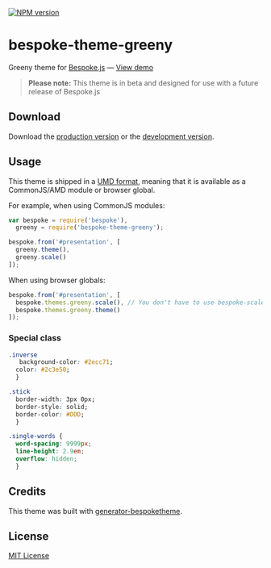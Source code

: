 [![NPM version](https://badge.fury.io/js/bespoke-theme-greeny.svg)](http://badge.fury.io/js/bespoke-theme-greeny)


# bespoke-theme-greeny

Greeny theme for [Bespoke.js](http://markdalgleish.com/projects/bespoke.js) &mdash; [View demo](http://cedced19.github.io/bespoke-theme-greeny/demo/dist)

> **Please note:** This theme is in beta and designed for use with a future release of Bespoke.js

## Download

Download the [production version][min] or the [development version][max].

[min]: https://raw.github.com/cedced19/bespoke-theme-greeny/master/dist/bespoke-theme-greeny.min.js
[max]: https://raw.github.com/cedced19/bespoke-theme-greeny/master/dist/bespoke-theme-greeny.js

## Usage

This theme is shipped in a [UMD format](https://github.com/umdjs/umd), meaning that it is available as a CommonJS/AMD module or browser global.

For example, when using CommonJS modules:

```js
var bespoke = require('bespoke'),
  greeny = require('bespoke-theme-greeny');

bespoke.from('#presentation', [
  greeny.theme(),
  greeny.scale()
]);
```

When using browser globals:

```js
bespoke.from('#presentation', [
  bespoke.themes.greeny.scale(), // You don't have to use bespoke-scale
  bespoke.themes.greeny.theme()
]);
```

### Special class
```css
.inverse
   background-color: #2ecc71;
  color: #2c3e50;
  }

.stick
  border-width: 3px 0px;
  border-style: solid;
  border-color: #DDD;
  }

.single-words {
  word-spacing: 9999px;
  line-height: 2.9em;
  overflow: hidden;
  }
```
## Credits

This theme was built with [generator-bespoketheme](https://github.com/markdalgleish/generator-bespoketheme).

## License

[MIT License](http://cedced19.github.io/license/)
